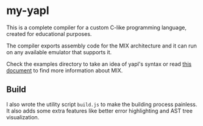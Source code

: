 # my-yapl

This is a complete compiler for a custom C-like programming language, created for educational purposes.

The compiler exports assembly code for the MIX architecture and it can run on any available emulator that supports it.

Check the examples directory to take an idea of yapl's syntax or read [this document](https://github.com/pahihu/mixal/blob/master/MIX.DOC) to find more information about MIX.

## Build

I also wrote the utility script `build.js` to make the building process painless. It also adds some extra features like better error highlighting and AST tree visualization.
